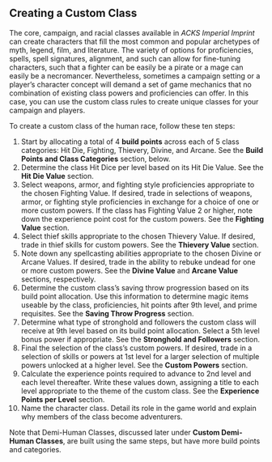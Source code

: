 ## Creating a Custom Class

The core, campaign, and racial classes available in *ACKS Imperial Imprint* can create characters that fill the most common and popular archetypes of myth, legend, film, and literature. The variety of options for proficiencies, spells, spell signatures, alignment, and such can allow for fine-tuning characters, such that a fighter can be easily be a pirate or a mage can easily be a necromancer. Nevertheless, sometimes a campaign setting or a player’s character concept will demand a set of game mechanics that no combination of existing class powers and proficiencies can offer. In this case, you can use the custom class rules to create unique classes for your campaign and players.

To create a custom class of the human race, follow these ten steps:

1. Start by allocating a total of 4 **build points** across each of 5 class categories: Hit Die, Fighting, Thievery, Divine, and Arcane. See the **Build Points and Class Categories** section, below.
2. Determine the class Hit Dice per level based on its Hit Die Value. See the **Hit Die Value** section.
3. Select weapons, armor, and fighting style proficiencies appropriate to the chosen Fighting Value. If desired, trade in selections of weapons, armor, or fighting style proficiencies in exchange for a choice of one or more custom powers. If the class has Fighting Value 2 or higher, note down the experience point cost for the custom powers. See the **Fighting Value** section.
4. Select thief skills appropriate to the chosen Thievery Value. If desired, trade in thief skills for custom powers. See the **Thievery Value** section.
5. Note down any spellcasting abilities appropriate to the chosen Divine or Arcane Values. If desired, trade in the ability to rebuke undead for one or more custom powers. See the **Divine Value** and **Arcane Value** sections, respectively.
6. Determine the custom class’s saving throw progression based on its build point allocation. Use this information to determine magic items useable by the class, proficiencies, hit points after 9th level, and prime requisites. See the **Saving Throw Progress** section.
7. Determine what type of stronghold and followers the custom class will receive at 9th level based on its build point allocation. Select a 5th level bonus power if appropriate. See the **Stronghold and Followers** section.
8. Final the selection of the class’s custom powers. If desired, trade in a selection of skills or powers at 1st level for a larger selection of multiple powers unlocked at a higher level. See the **Custom Powers** section.
9. Calculate the experience points required to advance to 2nd level and each level thereafter. Write these values down, assigning a title to each level appropriate to the theme of the custom class. See the **Experience Points per Level** section.
10. Name the character class. Detail its role in the game world and explain why members of the class become adventurers.

Note that Demi-Human Classes, discussed later under **Custom Demi-Human Classes**, are built using the same steps, but have more build points and categories.
